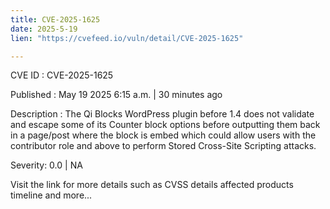 ```yaml
---
title: CVE-2025-1625
date: 2025-5-19
lien: "https://cvefeed.io/vuln/detail/CVE-2025-1625"

---
```


CVE ID : CVE-2025-1625

Published :  May 19
2025
6:15 a.m. | 30 minutes ago

Description : The Qi Blocks WordPress plugin before 1.4 does not validate and escape some of its Counter block options before outputting them back in a page/post where the block is embed
which could allow users with the contributor role and above to perform Stored Cross-Site Scripting attacks.

Severity: 0.0 | NA

Visit the link for more details
such as CVSS details
affected products
timeline
and more...
